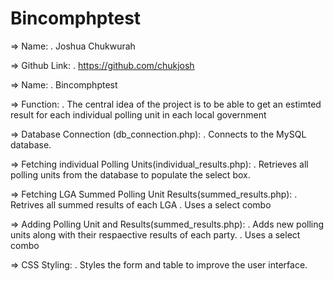 # Bincomphptest
<!-- Author details-->
=> Name:
    . Joshua Chukwurah

=> Github Link:
    . https://github.com/chukjosh

<!-- Project Breakdown -->
=> Name:
    . Bincomphptest

=> Function:
    . The central idea of the project is to be able to get an estimted result for each individual polling unit in each local government

=> Database Connection (db_connection.php):
    . Connects to the MySQL database.

=> Fetching individual Polling Units(individual_results.php):
    . Retrieves all polling units from the database to populate the select box.

=> Fetching LGA Summed Polling Unit Results(summed_results.php):
    . Retrives all summed results of each LGA
    . Uses a select combo

=> Adding Polling Unit and Results(summed_results.php):
    . Adds new polling units along with their respaective results of each party.
    . Uses a select combo

=> CSS Styling:
    . Styles the form and table to improve the user interface.
